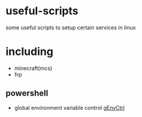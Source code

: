 # useful-scripts
some useful scripts to setup certain services in linux

# including
+ minecraft(mcs)
+ frp

## powershell
+ global environment variable control
[gEnvCtrl](./powershell/gEnvCtrl.ps1)